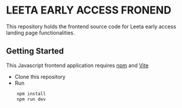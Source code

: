 # LEETA EARLY ACCESS FRONEND

This repository holds the frontend source code for Leeta early access landing page functionalities. 

## Getting Started

This Javascript frontend application requires [npm](https://www.npmjs.com/) and [Vite](https://vitejs.dev/) 

- Clone this repository
- Run 
``` bash
    npm install
    npm run dev
```